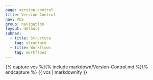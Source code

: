 ```yaml
---
page: version-control
title: Version Control
nav: VCS
group: navigation
layout: default
subnav:
  - title: Structure
    tag: structure
  - title: Workflows
    tag: workflows
---
```


<div class="docs-section">
		{% capture vcs %}{% include markdown/Version-Control.md %}{% endcapture %}
		{{ vcs | markdownify }}
</div>